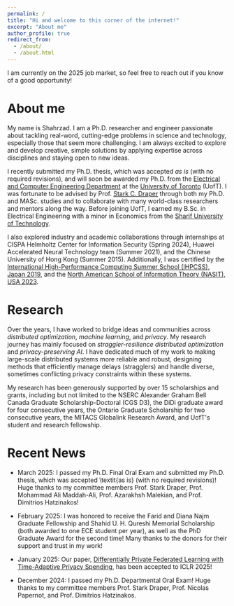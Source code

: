 ```yaml
---
permalink: /
title: "Hi and welcome to this corner of the internet!"
excerpt: "About me"
author_profile: true
redirect_from: 
  - /about/
  - /about.html
---
```


I am currently on the 2025 job market, so feel free to reach out if you know of a good opportunity!

# About me

My name is Shahrzad. I am a Ph.D. researcher and engineer passionate about tackling real-word, cutting-edge problems in science and technology, especially those that seem more challenging. I am always excited to explore and develop creative, simple solutions by applying expertise across disciplines and staying open to new ideas. 

I recently submitted my Ph.D. thesis, which was accepted *as is* (with no required revisions), and will soon be awarded my Ph.D. from the [Electrical and Computer Engineering Department](https://www.ece.utoronto.ca/) at the [University of Toronto](https://www.utoronto.ca/) (UofT). I was fortunate to be advised by Prof. [Stark C. Draper](https://www.ece.utoronto.ca/people/draper-s/) through both my Ph.D. and MASc. studies and to collaborate with many world-class researchers and mentors along the way. Before joining UofT, I earned my B.Sc. in Electrical Engineering with a minor in Economics from the [Sharif University of Technology](http://www.en.sharif.edu/).

I also explored industry and academic collaborations through internships at CISPA Helmholtz Center for Information Security (Spring 2024), Huawei Accelerated Neural Technology team (Summer 2021), and the Chinese University of Hong Kong (Summer 2015).
Additionally, I was certified by the [International High-Performance Computing Summer School (IHPCSS), Japan 2019](https://ss19.ihpcss.org/), and the [North American School of Information Theory (NASIT), USA 2023](https://nasit.seas.upenn.edu/).

# Research

Over the years, I have worked to bridge ideas and communities across *distributed optimization*, *machine learning*, and *privacy*. My research journey has mainly focused on *straggler-resilience distributed optimization* and *privacy-preserving AI*. I have dedicated much of my work to making large-scale distributed systems more reliable and robust, designing methods that efficiently manage delays (stragglers) and handle diverse, sometimes conflicting privacy constraints within these systems. 

My research has been generously supported by over 15 scholarships and grants, including but not limited to the NSERC Alexander Graham Bell Canada Graduate Scholarship-Doctoral (CGS D3), the DiDi graduate award for four consecutive years, the Ontario Graduate Scholarship for two consecutive years, the MITACS Globalink Research Award, and UofT's student and research fellowship.

# Recent News

* March 2025: I passed my Ph.D. Final Oral Exam and submitted my Ph.D. thesis, which was accepted \textit{as is} (with no required revisions)! Huge thanks to my committee members Prof. Stark Draper, Prof. Mohammad Ali Maddah-Ali, Prof. Azarakhsh Malekian, and Prof. Dimitrios Hatzinakos!

* February 2025: I was honored to receive the Farid and Diana Najm Graduate Fellowship and Shahid U. H. Qureshi Memorial Scholarship (both awarded to one ECE student per year), as well as the PhD Graduate Award for the second time! Many thanks to the donors for their support and trust in my work!

* January 2025: Our paper, [Differentially Private Federated Learning with Time-Adaptive Privacy Spending](https://openreview.net/forum?id=W0nydevOlG&noteId=zEslc0ErHW), has been accepted to ICLR 2025!

* December 2024: I passed my Ph.D. Departmental Oral Exam! Huge thanks to my committee members Prof. Stark Draper, Prof. Nicolas Papernot, and Prof. Dimitrios Hatzinakos.